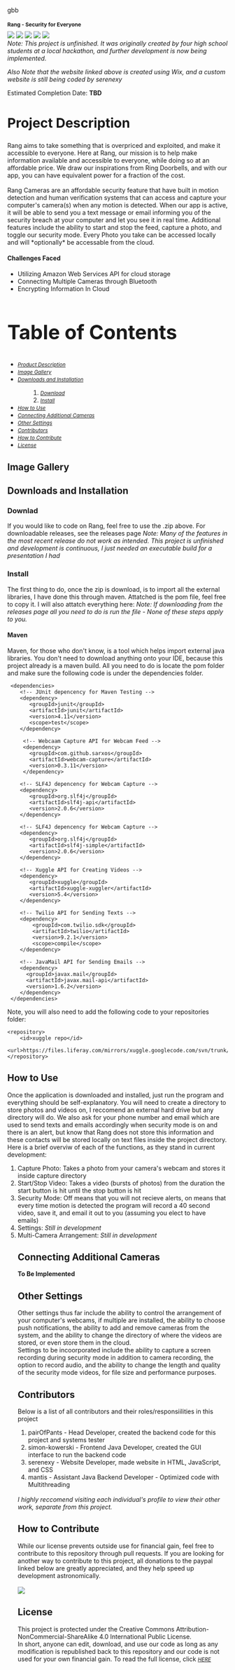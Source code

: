gbb<h1 style="font-size:12px;"> Rang - Security for Everyone </h1>
<a href="https://github.com/simon-kowerski/RangSecurity/graphs/contributors" alt="Contributors">
        <img src="https://img.shields.io/github/contributors/simon-kowerski/RangSecurity" /></a>
<a href="https://img.shields.io/github/issues/simon-kowerski/RangSecurity">
        <img src="https://img.shields.io/github/issues/simon-kowerski/RangSecurity"></a>
<a href="https://destroybigcorporate.wixsite.com/rangrangrang">
        <img src="https://img.shields.io/website?url=https%3A%2F%2Fdestroybigcorporate.wixsite.com%2FRangRangRang"></a> 
 <a href="https://www.paypal.com/donate/?business=7565XAPM5MC9U&no_recurring=0&item_name=All+donations+help+to+fund+RangSecurity+and+are+used+to+purchase+additional+cameras+to+help+start+the+comapny.+&currency_code=USD">
 <img src="https://img.shields.io/badge/PayPal-00457C?style=for-the-badge&logo=paypal&logoColor=white" /></a>
 <a href="https://github.com/pairOfPants">
        <img src="https://img.shields.io/github/followers/pairOfPants?style=social"></a>
 <br><i>Note: This project is unfinished. It was originally created by four high school students at a local hackathon, and further development is now being implemented.
 
 Also Note that the website linked above is created using Wix, and a custom website is still being coded by serenexy </i> <br>

Estimated Completion Date: <b>TBD</b>
<h2 style="font-size:30px;"> Project Description </h2>
Rang aims to take something that is overpriced and exploited, and make it accessible to everyone. Here at Rang, our mission is to help make information available and accessible to everyone, while doing so at an affordable price. We draw our inspirations from Ring Doorbells, and with our app, you can have equivalent power for a fraction of the cost.
<br> <br>
Rang Cameras are an affordable security feature that have built in motion detection and human verification systems that can access and capture your computer's camera(s) when any motion is detected. When our app is active, it will be able to send you a text message or email informing you of the security breach at your computer and let you see it in real time. Additional features include the ability to start and stop the feed, capture a photo, and toggle our security mode. Every Photo you take can be accessed locally and will *optionally* be accessable from the cloud.
<br>
<h4> Challenges Faced </h4>
<ul>
  <li>Utilizing Amazon Web Services API for cloud storage</li>
  <li>Connecting Multiple Cameras through Bluetooth</li>
  <li>Encrypting Information In Cloud</li>
</ul>
<h2 style="font-size:45px;"> Table of Contents </h2>
<ul>
  <li><small><i><a href='https://github.com/pairOfPants/RangSecurity/blob/main/README.md#-project-description-'>Product Description</a></i></small></li>
  <li><small><i><a href='https://github.com/pairOfPants/RangSecurity/blob/main/README.md#-image-gallery'>Image Gallery</a></i></small></li>
  <li><small><i><a href='https://github.com/pairOfPants/RangSecurity/blob/main/README.md#-downloads-and-installation'>Downloads and Installation</a></i></small></li>
 <ol padding-bottom: 0;">
  <li style="margin-left:2em"><small><i><a href='https://github.com/pairOfPants/RangSecurity/blob/main/README.md#-downlad-'>Download</a></i></small></li>
  <li style="margin-left:2em; padding-bottom: 0;"><small><i><a href='https://github.com/pairOfPants/RangSecurity/blob/main/README.md#-install-'>Install</a></i></small></li>
  </ol>
  </li>
  <li><small><i><a href='https://github.com/pairOfPants/RangSecurity/blob/main/README.md#-how-to-use-'>How to Use</a></i></small></li>
 <li><small><i><a href='https://github.com/pairOfPants/RangSecurity/blob/main/README.md#-connecting-additional-cameras-'>Connecting Additional Cameras</a></i></small></li>
 <li><small><i><a href='https://github.com/pairOfPants/RangSecurity/blob/main/README.md#-other-settings-'>Other Settings</a></i></small></li>
 <li><small><i><a href='https://github.com/pairOfPants/RangSecurity/blob/main/README.md#-contributors-'>Contributors</a></i></small></li>
 <li><small><i><a href='https://github.com/pairOfPants/RangSecurity/blob/main/README.md#-how-to-contribute-'>How to Contribute</a></i></small></li>
 <li><small><i><a href='https://github.com/pairOfPants/RangSecurity/blob/main/README.md#-license-'>License</a></i></small></li>
 </ul>
 <h2> Image Gallery</h2>
 <h2> Downloads and Installation</h2>
 <h3> Downlad </h3>
 If you would like to code on Rang, feel free to use the .zip above. For downloadable releases, see the releases page
 <i> Note: Many of the features in the most recent release do not work as intended. This project is unfinished and development is continuous, I just needed an executable build for a presentation I had </i>
 <h3> Install </h3>
 The first thing to do, once the zip is download, is to import all the external libraries, I have done this through maven. Attatched is the pom file, feel free to copy it. I will also attatch everything here:
<i> Note: If downloading from the releases page all you need to do is run the file - None of these steps apply to you. </i>
 <h4> Maven </h4>
 Maven, for those who don't know, is a tool which helps import external java libraries. You don't need to download anything onto your IDE, because this project already is a maven build. All you need to do is locate the pom folder and make sure the following code is under the dependencies folder. 
                                        
     <dependencies>
        <!-- JUnit depencency for Maven Testing -->
        <dependency>
           <groupId>junit</groupId>
           <artifactId>junit</artifactId>
           <version>4.11</version>
           <scope>test</scope>
        </dependency>
 
         <!-- Webcaam Capture API for Webcam Feed -->
         <dependency>
           <groupId>com.github.sarxos</groupId>
           <artifactId>webcam-capture</artifactId>
           <version>0.3.11</version>
         </dependency>

        <!-- SLF4J depencency for Webcam Capture -->
        <dependency>
           <groupId>org.slf4j</groupId>
           <artifactId>slf4j-api</artifactId>
           <version>2.0.6</version>
        </dependency>
                                                               
        <!-- SLF4J depencency for Webcam Capture -->
        <dependency>
           <groupId>org.slf4j</groupId>
           <artifactId>slf4j-simple</artifactId>
           <version>2.0.6</version>
        </dependency>
                                                              
        <!-- Xuggle API for Creating Videos -->
        <dependency>
           <groupId>xuggle</groupId>
           <artifactId>xuggle-xuggler</artifactId>
           <version>5.4</version>
        </dependency>
                                                            
        <!-- Twilio API for Sending Texts -->
        <dependency>
            <groupId>com.twilio.sdk</groupId>
            <artifactId>twilio</artifactId>
            <version>9.2.1</version>
            <scope>compile</scope>
        </dependency>
                                                             
        <!-- JavaMail API for Sending Emails -->
        <dependency>
          <groupId>javax.mail</groupId>
          <artifactId>javax.mail-api</artifactId>
          <version>1.6.2</version>
        </dependency>
     </dependencies>
 Note, you will also need to add the following code to your repositories folder:
 
    <repository>
        <id>xuggle repo</id>
        <url>https://files.liferay.com/mirrors/xuggle.googlecode.com/svn/trunk/repo/share/java/</url>
    </repository>
  
 <h2> How to Use </h2>
 Once the application is downloaded and installed, just run the program and everything should be self-explanatory. You will need to create a directory to store photos and videos on, I reccomend an external hard drive but any directory will do. We also ask for your phone number and email which are used to send texts and emails accordingly when security mode is on and there is an alert, but know that Rang does not store this information and these contacts will be stored locally on text files inside the project directory. 
<br> Here is a brief overviw of each of the functions, as they stand in current development:
 <ol> 
 <li> Capture Photo: Takes a photo from your camera's webcam and stores it inside capture directory </li>
 <li> Start/Stop Video: Takes a video (bursts of photos) from the duration the start button is hit until the stop button is hit </li>
 <li> Security Mode: Off means that you will not recieve alerts, on means that every time motion is detected the program will record a 40 second video, save it, and email it out to you (assuming you elect to have emails)</li>
<li> Settings: <i>Still in development</i></li>
<li> Multi-Camera Arrangement: <i>Still in development</i></li>
 <h2> Connecting Additional Cameras </h2>
 <b> To Be Implemented </b>
 <h2> Other Settings </h2>
 Other settings thus far include the ability to control the arrangement of your computer's webcams, if multiple are installed, the ability to choose push notifications, the ability to add and remove cameras from the system, and the ability to change the directory of where the videos are stored, or even store them in the cloud. <br> Settings to be incoorporated include the ability to capture a screen recording during security mode in addition to camera recording, the option to record audio, and the ability to change the length and quality of the security mode videos, for file size and performance purposes.
 <h2> Contributors </h2>
 Below is a list of all contributors and their roles/responsiilities in this project
 <ol>
 <li> pairOfPants - Head Developer, created the backend code for this project and systems tester </li>
 <li> simon-kowerski - Frontend Java Developer, created the GUI interface to run the backend code </li>
 <li> serenexy - Website Developer, made website in HTML, JavaScript, and CSS</li>
 <li> mantis - Assistant Java Backend Developer - Optimized code with Multithreading </li>
 </ol><br>
 <i>I highly reccomend visiting each individual's profile to view their other work, separate from this project.</i>
 <h2> How to Contribute </h2>
While our license prevents outside use for financial gain, feel free to contribute to this repository through pull requests. If you are looking for another way to contribute to this project, all donations to the paypal linked below are greatly appreciated, and they help speed up development astronomically.
 <br> <br>
 <a href="https://www.paypal.com/donate/?business=7565XAPM5MC9U&no_recurring=0&item_name=All+donations+help+to+fund+RangSecurity+and+are+used+to+purchase+additional+cameras+to+help+start+the+comapny.+&currency_code=USD">
 <img src="https://img.shields.io/badge/PayPal-00457C?style=for-the-badge&logo=paypal&logoColor=white" /></a>
 
<br>
 <h2> License </h2>
This project is protected under the Creative Commons Attribution-NonCommercial-ShareAlike 4.0 International Public License. <br>In short, anyone can edit, download, and use our code as long as any modification is republished back to this repository and our code is not used for your own financial gain. To read the full license, click <small><i><a href='https://github.com/simon-kowerski/RangSecurity/blob/main/LICENSE'>HERE</a></i></small>
